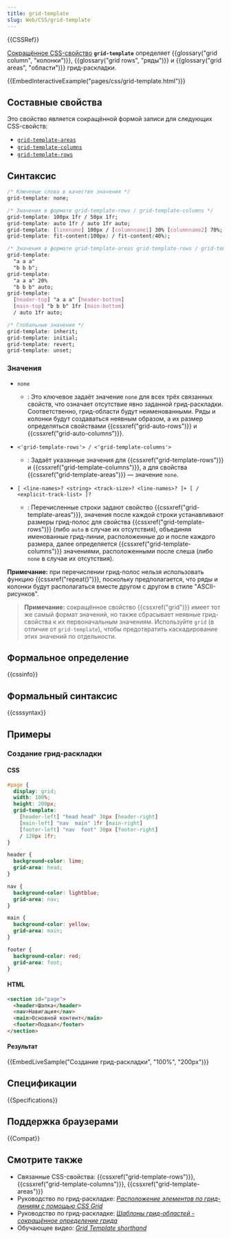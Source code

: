 ```yaml
---
title: grid-template
slug: Web/CSS/grid-template
---
```


{{CSSRef}}

[Сокращённое CSS-свойство](/ru/docs/Web/CSS/Shorthand_properties) **`grid-template`** определяет {{glossary("grid column", "колонки")}}, {{glossary("grid rows", "ряды")}} и {{glossary("grid areas", "области")}} грид-раскладки.

{{EmbedInteractiveExample("pages/css/grid-template.html")}}

## Составные свойства

Это свойство является сокращённой формой записи для следующих CSS-свойств:

- [`grid-template-areas`](/ru/docs/Web/CSS/grid-template-areas)
- [`grid-template-columns`](/ru/docs/Web/CSS/grid-template-columns)
- [`grid-template-rows`](/ru/docs/Web/CSS/grid-template-rows)

## Синтаксис

```css
/* Ключевые слова в качестве значения */
grid-template: none;

/* Значения в формате grid-template-rows / grid-template-columns */
grid-template: 100px 1fr / 50px 1fr;
grid-template: auto 1fr / auto 1fr auto;
grid-template: [linename] 100px / [columnname1] 30% [columnname2] 70%;
grid-template: fit-content(100px) / fit-content(40%);

/* Значения в формате grid-template-areas grid-template-rows / grid-template-columns */
grid-template:
  "a a a"
  "b b b";
grid-template:
  "a a a" 20%
  "b b b" auto;
grid-template:
  [header-top] "a a a" [header-bottom]
  [main-top] "b b b" 1fr [main-bottom]
  / auto 1fr auto;

/* Глобальные значения */
grid-template: inherit;
grid-template: initial;
grid-template: revert;
grid-template: unset;
```

### Значения

- `none`
  - : Это ключевое задаёт значение `none` для всех трёх связанных свойств, что означает отсутствие явно заданной грид-раскладки. Соответственно, грид-области будут неименованными. Ряды и колонки будут создаваться неявным образом, а их размер определяться свойствами {{cssxref("grid-auto-rows")}} и {{cssxref("grid-auto-columns")}}.
- `<'grid-template-rows'> / <'grid-template-columns'>`
  - : Задаёт указанные значения для {{cssxref("grid-template-rows")}} и {{cssxref("grid-template-columns")}}, а для свойства {{cssxref("grid-template-areas")}} ― значение `none`.
- `[ <line-names>? <string> <track-size>? <line-names>? ]+ [ / <explicit-track-list> ]?`

  - : Перечисленные строки задают свойство {{cssxref("grid-template-areas")}}, значения после каждой строки устанавливают размеры грид-полос для свойства {{cssxref("grid-template-rows")}} (либо `auto` в случае их отсутствия), объединяя именованные грид-линии, расположенные до и после каждого размера, далее определяется {{cssxref("grid-template-columns")}} значениями, расположенными после слеша (либо `none` в случае их отсутствия).

**Примечание:** при перечислении грид-полос нельзя использовать функцию {{cssxref("repeat()")}}, поскольку предполагается, что ряды и колонки будут располагаться вместе другом с другом в стиле "ASCII-рисунков".

> **Примечание:** сокращённое свойство {{cssxref("grid")}} имеет тот же самый формат значений, но также сбрасывает неявные грид-свойства к их первоначальным значениям. Используйте `grid` (в отличие от `grid-template`), чтобы предотвратить каскадирование этих значений по отдельности.

## Формальное определение

{{cssinfo}}

## Формальный синтаксис

{{csssyntax}}

## Примеры

### Создание грид-раскладки

#### CSS

```css
#page {
  display: grid;
  width: 100%;
  height: 200px;
  grid-template:
    [header-left] "head head" 30px [header-right]
    [main-left] "nav  main" 1fr [main-right]
    [footer-left] "nav  foot" 30px [footer-right]
    / 120px 1fr;
}

header {
  background-color: lime;
  grid-area: head;
}

nav {
  background-color: lightblue;
  grid-area: nav;
}

main {
  background-color: yellow;
  grid-area: main;
}

footer {
  background-color: red;
  grid-area: foot;
}
```

#### HTML

```html
<section id="page">
  <header>Шапка</header>
  <nav>Навигация</nav>
  <main>Основной контент</main>
  <footer>Подвал</footer>
</section>
```

#### Результат

{{EmbedLiveSample("Создание грид-раскладки", "100%", "200px")}}

## Спецификации

{{Specifications}}

## Поддержка браузерами

{{Compat}}

## Смотрите также

- Связанные CSS-свойства: {{cssxref("grid-template-rows")}}, {{cssxref("grid-template-columns")}}, {{cssxref("grid-template-areas")}}
- Руководство по грид-раскладке: _[Расположение элементов по грид-линиям с помощью CSS Grid](/ru/docs/Web/CSS/CSS_Grid_Layout/Line-based_Placement_with_CSS_Grid)_
- Руководство по грид-раскладке: _[Шаблоны грид-областей - сокращённое определение грида](/ru/docs/Web/CSS/CSS_Grid_Layout/Grid_Template_Areas#grid_definition_shorthands)_
- Обучающее видео: _[Grid Template shorthand](http://gridbyexample.com/video/grid-template-shorthand/)_
